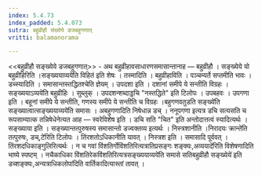 ```yaml
---
index: 5.4.73
index_padded: 5.4.073
sutra: बहुव्रीहौ संख्येये डजबहुगणात्‌
vritti: balamanorama

---
```

<<बहुव्रीहौ सङ्ख्येये डजबहुगणात्>> - अथ बहुव्रीहावसाधारणसमासान्तानाह — बहुव्रीहौ । सङ्ख्येये यो बहुव्रीहिरिति ।सङ्ख्ययाव्यये॑ति विहित॑ इति शेषः । तस्मादिति । बहुव्रीहाविति । पञ्चम्यर्ते सप्तमीति भावः । डच्स्यादिति । समासान्तस्तद्धितश्चेति ज्ञेयम् । उपदशा इति । दशानां समीपे ये सन्तीति विग्रहः ।सङ्ख्ययाऽव्यये॑ति बहुव्रीहिः । सुब्लुक् । उपदशन्शब्दाड्डचि "नस्तद्धिते" इति टिलोपः । उपबहवः । उपगणा इति । बहूनां समीपे ये सन्तीति, गणस्य समीपे ये सन्तीति च विग्रहः ।बहुगणवतुडति सङ्ख्ये॑ति सङ्ख्यात्वात्सङ्ख्ययाव्यये॑ति समासः । अबहुगणादिति निषेधान्न डच् । ननूपगणा इत्यत्र डचि सत्यसति च रूपसाम्यात्क तन्निषेधेनेत्यत आह — स्वरेविशेष इति । डचि सति "चित" इति अन्तोदात्तत्वं स्यादित्यर्थः । सङ्ख्याया इति । सङ्ख्यान्तत्पुरुषस्य समासान्तो डज्वक्तव्य इत्यर्थः । निस्त्रशानीति ।निरादयः क्रान्ते॑ति तत्पुरुषः, डच्,टे॑रिति टिलोपः । तिंरशतोऽधिकानीति यावत् । निस्त्रश इति । समासादि पूर्ववत् । तिंरशदधिकाङ्गुलिरित्यर्थः । न च गवां विंशतिर्गोविंशतिरित्यत्रातिप्रसङ्गः शङ्क्यः,अव्ययादे॑रिति विशेषणादिति भाष्ये स्पष्टम् । नचैकाधिका विंशतिरेकविंशतिरित्यत्रसङ्ख्ययाव्यये॑ति समासे सतिबहुव्रीहौ सङ्ख्येये॑ इति डच्शङ्क्यः,अन्यत्राधिकलोपा॑दिति वार्तिकादित्यास्तां तावत् । 